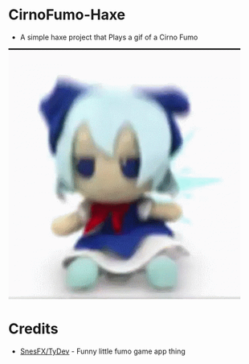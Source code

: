 # CirnoFumo-Haxe

 * A simple haxe project that Plays a gif of a Cirno Fumo

![Get Funky](https://raw.githubusercontent.com/SnesFX/CirnoFumo-Haxe/main/assets/images/cirnofumo.gif)

 # Credits

 * [SnesFX/TyDev](https://twitter.com) - Funny little fumo game app thing

